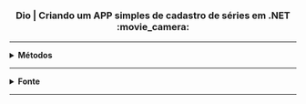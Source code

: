 <h3 align="center">Dio |  Criando um APP simples de cadastro de séries em .NET :movie_camera:</h3>

<hr />

<details>
    <summary><strong>Métodos</strong></summary>
        <br />
        <ol>
            <li>Listar séries</li>
            <li>Inserir série</li>
            <li>Atualizar série</li>
            <li>Excluir série</li>
            <li>Visualizar série</li>
        </ol>
</details>

<hr />

<details>
  <summary><strong>Fonte</strong></summary>
    <br />
    <p align="left">
        Plataforma: <a href="https://web.dio.me/" target="_blankl">Digital Innovation One.</a>
        <br /> 
        Desafio: <a href="https://web.dio.me/lab/criando-um-app-de-cadastro-em-memoria-implementando-crud-de-series-em-net/learning/b41ce1c2-5a2d-4fde-babd-e7a22cee8345" target="_blankl">Criando um APP simples de cadastro de séries em .NET.</a>
    </p>
</details>

<hr />

